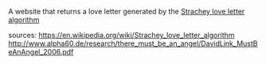A website that returns a love letter generated by the
[Strachey love letter algorithm](https://en.wikipedia.org/wiki/Strachey_love_letter_algorithm)

sources: https://en.wikipedia.org/wiki/Strachey_love_letter_algorithm
http://www.alpha60.de/research/there_must_be_an_angel/DavidLink_MustBeAnAngel_2006.pdf
